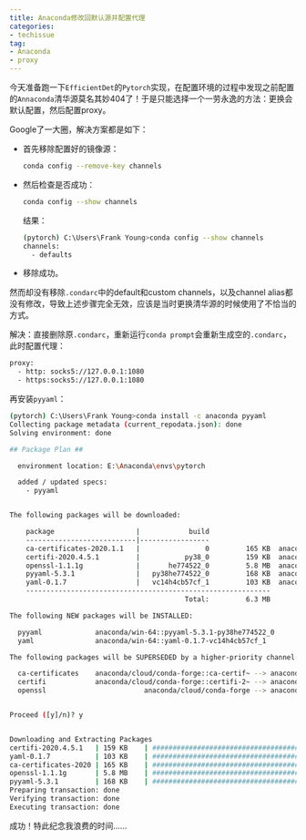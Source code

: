 ```yaml
---
title: Anaconda修改回默认源并配置代理
categories:
- techissue
tag:
- Anaconda
- proxy
---
```


今天准备跑一下`EfficientDet`的`Pytorch`实现，在配置环境的过程中发现之前配置的`Annaconda`清华源莫名其妙404了！于是只能选择一个一劳永逸的方法：更换会默认配置，然后配置proxy。

<!--more-->

Google了一大圈，解决方案都是如下：

- 首先移除配置好的镜像源：

  ```bash
  conda config --remove-key channels 
  ```

- 然后检查是否成功：

  ```bash
  conda config --show channels
  ```

  结果：

  ```bash
  (pytorch) C:\Users\Frank Young>conda config --show channels
  channels:
    - defaults
  ```

- 移除成功。

然而却没有移除`.condarc`中的default和custom channels，以及channel alias都没有修改，导致上述步骤完全无效，应该是当时更换清华源的时候使用了不恰当的方式。

解决：直接删除原`.condarc`，重新运行`conda prompt`会重新生成空的`.condarc`，此时配置代理：

```bash
proxy:
  - http: socks5://127.0.0.1:1080
  - https:socks5://127.0.0.1:1080
```

再安装`pyyaml`：

```bash
(pytorch) C:\Users\Frank Young>conda install -c anaconda pyyaml
Collecting package metadata (current_repodata.json): done
Solving environment: done

## Package Plan ##

  environment location: E:\Anaconda\envs\pytorch

  added / updated specs:
    - pyyaml


The following packages will be downloaded:

    package                    |            build
    ---------------------------|-----------------
    ca-certificates-2020.1.1   |                0         165 KB  anaconda
    certifi-2020.4.5.1         |           py38_0         159 KB  anaconda
    openssl-1.1.1g             |       he774522_0         5.8 MB  anaconda
    pyyaml-5.3.1               |   py38he774522_0         168 KB  anaconda
    yaml-0.1.7                 |   vc14h4cb57cf_1         103 KB  anaconda
    ------------------------------------------------------------
                                           Total:         6.3 MB

The following NEW packages will be INSTALLED:

  pyyaml             anaconda/win-64::pyyaml-5.3.1-py38he774522_0
  yaml               anaconda/win-64::yaml-0.1.7-vc14h4cb57cf_1

The following packages will be SUPERSEDED by a higher-priority channel:

  ca-certificates    anaconda/cloud/conda-forge::ca-certif~ --> anaconda::ca-certificates-2020.1.1-0
  certifi            anaconda/cloud/conda-forge::certifi-2~ --> anaconda::certifi-2020.4.5.1-py38_0
  openssl                        anaconda/cloud/conda-forge --> anaconda


Proceed ([y]/n)? y


Downloading and Extracting Packages
certifi-2020.4.5.1   | 159 KB    | ############################################################################ | 100%
yaml-0.1.7           | 103 KB    | ############################################################################ | 100%
ca-certificates-2020 | 165 KB    | ############################################################################ | 100%
openssl-1.1.1g       | 5.8 MB    | ############################################################################ | 100%
pyyaml-5.3.1         | 168 KB    | ############################################################################ | 100%
Preparing transaction: done
Verifying transaction: done
Executing transaction: done
```

成功！特此纪念我浪费的时间......